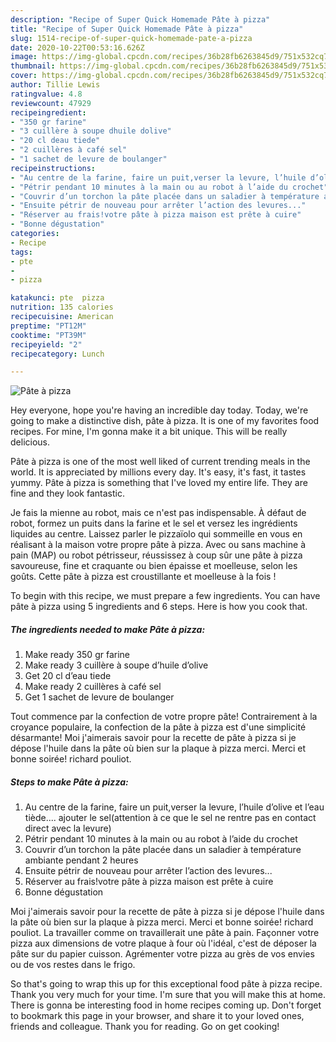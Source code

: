 ```yaml
---
description: "Recipe of Super Quick Homemade Pâte à pizza"
title: "Recipe of Super Quick Homemade Pâte à pizza"
slug: 1514-recipe-of-super-quick-homemade-pate-a-pizza
date: 2020-10-22T00:53:16.626Z
image: https://img-global.cpcdn.com/recipes/36b28fb6263845d9/751x532cq70/pate-a-pizza-photo-principale-de-la-recette.jpg
thumbnail: https://img-global.cpcdn.com/recipes/36b28fb6263845d9/751x532cq70/pate-a-pizza-photo-principale-de-la-recette.jpg
cover: https://img-global.cpcdn.com/recipes/36b28fb6263845d9/751x532cq70/pate-a-pizza-photo-principale-de-la-recette.jpg
author: Tillie Lewis
ratingvalue: 4.8
reviewcount: 47929
recipeingredient:
- "350 gr farine"
- "3 cuillère à soupe dhuile dolive"
- "20 cl deau tiede"
- "2 cuillères à café sel"
- "1 sachet de levure de boulanger"
recipeinstructions:
- "Au centre de la farine, faire un puit,verser la levure, l’huile d’olive et l’eau tiède.... ajouter le sel(attention à ce que le sel ne rentre pas en contact direct avec la levure)"
- "Pétrir pendant 10 minutes à la main ou au robot à l’aide du crochet"
- "Couvrir d’un torchon la pâte placée dans un saladier à température ambiante pendant 2 heures"
- "Ensuite pétrir de nouveau pour arrêter l’action des levures..."
- "Réserver au frais!votre pâte à pizza maison est prête à cuire"
- "Bonne dégustation"
categories:
- Recipe
tags:
- pte
- 
- pizza

katakunci: pte  pizza 
nutrition: 135 calories
recipecuisine: American
preptime: "PT12M"
cooktime: "PT39M"
recipeyield: "2"
recipecategory: Lunch

---
```



![Pâte à pizza](https://img-global.cpcdn.com/recipes/36b28fb6263845d9/751x532cq70/pate-a-pizza-photo-principale-de-la-recette.jpg)

Hey everyone, hope you're having an incredible day today. Today, we're going to make a distinctive dish, pâte à pizza. It is one of my favorites food recipes. For mine, I'm gonna make it a bit unique. This will be really delicious.

Pâte à pizza is one of the most well liked of current trending meals in the world. It is appreciated by millions every day. It's easy, it's fast, it tastes yummy. Pâte à pizza is something that I've loved my entire life. They are fine and they look fantastic.

Je fais la mienne au robot, mais ce n&#39;est pas indispensable. À défaut de robot, formez un puits dans la farine et le sel et versez les ingrédients liquides au centre. Laissez parler le pizzaïolo qui sommeille en vous en réalisant à la maison votre propre pâte à pizza. Avec ou sans machine à pain (MAP) ou robot pétrisseur, réussissez à coup sûr une pâte à pizza savoureuse, fine et craquante ou bien épaisse et moelleuse, selon les goûts. Cette pâte à pizza est croustillante et moelleuse à la fois !


To begin with this recipe, we must prepare a few ingredients. You can have pâte à pizza using 5 ingredients and 6 steps. Here is how you cook that.

<!--inarticleads1-->

##### The ingredients needed to make Pâte à pizza:

1. Make ready 350 gr farine
1. Make ready 3 cuillère à soupe d’huile d’olive
1. Get 20 cl d’eau tiede
1. Make ready 2 cuillères à café sel
1. Get 1 sachet de levure de boulanger


Tout commence par la confection de votre propre pâte! Contrairement à la croyance populaire, la confection de la pâte à pizza est d&#39;une simplicité désarmante! Moi j&#39;aimerais savoir pour la recette de pâte à pizza si je dépose l&#39;huile dans la pâte où bien sur la plaque à pizza merci. Merci et bonne soirée! richard pouliot. 

<!--inarticleads2-->

##### Steps to make Pâte à pizza:

1. Au centre de la farine, faire un puit,verser la levure, l’huile d’olive et l’eau tiède.... ajouter le sel(attention à ce que le sel ne rentre pas en contact direct avec la levure)
1. Pétrir pendant 10 minutes à la main ou au robot à l’aide du crochet
1. Couvrir d’un torchon la pâte placée dans un saladier à température ambiante pendant 2 heures
1. Ensuite pétrir de nouveau pour arrêter l’action des levures...
1. Réserver au frais!votre pâte à pizza maison est prête à cuire
1. Bonne dégustation


Moi j&#39;aimerais savoir pour la recette de pâte à pizza si je dépose l&#39;huile dans la pâte où bien sur la plaque à pizza merci. Merci et bonne soirée! richard pouliot. La travailler comme on travaillerait une pâte à pain. Façonner votre pizza aux dimensions de votre plaque à four où l&#39;idéal, c&#39;est de déposer la pâte sur du papier cuisson. Agrémenter votre pizza au grès de vos envies ou de vos restes dans le frigo. 

So that's going to wrap this up for this exceptional food pâte à pizza recipe. Thank you very much for your time. I'm sure that you will make this at home. There is gonna be interesting food in home recipes coming up. Don't forget to bookmark this page in your browser, and share it to your loved ones, friends and colleague. Thank you for reading. Go on get cooking!
